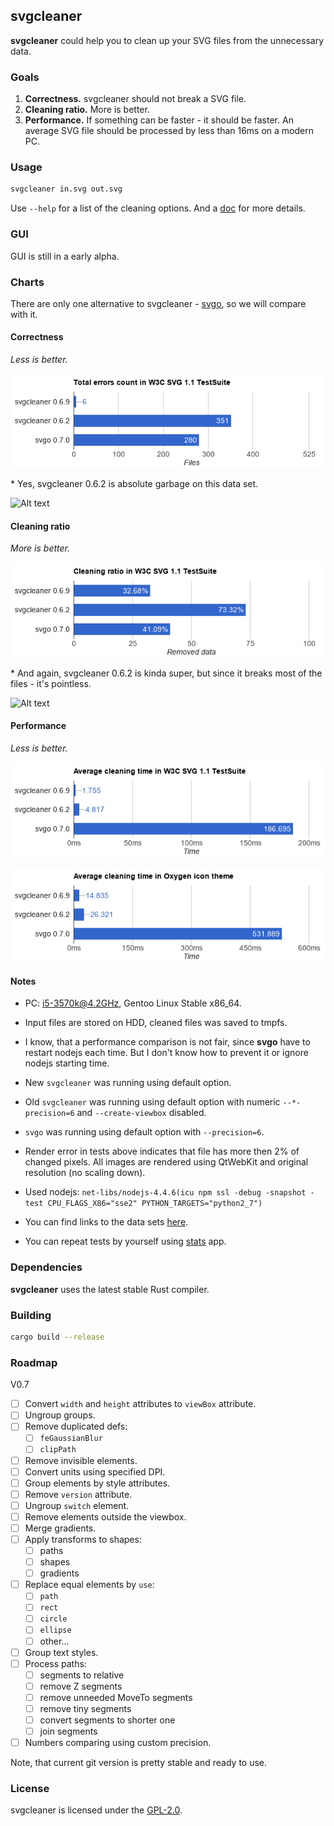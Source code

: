 ## svgcleaner

**svgcleaner** could help you to clean up your SVG files from the unnecessary data.

### Goals

1. **Correctness.** svgcleaner should not break a SVG file.
1. **Cleaning ratio.** More is better.
1. **Performance.** If something can be faster - it should be faster.
   An average SVG file should be processed by less than 16ms on a modern PC.

### Usage

```bash
svgcleaner in.svg out.svg
```

Use `--help` for a list of the cleaning options. And a [doc](docs/svgcleaner.rst) for more details.

### GUI

GUI is still in a early alpha.

### Charts

There are only one alternative to svgcleaner - [svgo](https://github.com/svg/svgo),
so we will compare with it.

#### Correctness

*Less is better.*

![Alt text](data/correctness_chart_W3C_SVG_11_TestSuite.png)

\* Yes, svgcleaner 0.6.2 is absolute garbage on this data set.

![Alt text](correctness_chart_oxygen.png)

#### Cleaning ratio

*More is better.*

![Alt text](data/ratio_chart_W3C_SVG_11_TestSuite.png)

\* And again, svgcleaner 0.6.2 is kinda super, but since it breaks most
of the files - it's pointless.

![Alt text](ratio_chart_oxygen.png)

#### Performance

*Less is better.*

![Alt text](data/performance_chart_W3C_SVG_11_TestSuite.png)

![Alt text](data/performance_chart_oxygen.png)

#### Notes

 - PC: i5-3570k@4.2GHz, Gentoo Linux Stable x86_64.

 - Input files are stored on HDD, cleaned files was saved to tmpfs.

 - I know, that a performance comparison is not fair, since **svgo** have to restart nodejs
each time. But I don't know how to prevent it or ignore nodejs starting time.

 - New `svgcleaner` was running using default option.

 - Old `svgcleaner` was running using default option with numeric `--*-precision=6`
   and `--create-viewbox` disabled.

 - `svgo` was running using default option with `--precision=6`.

 - Render error in tests above indicates that file has more then 2% of changed pixels.
   All images are rendered using QtWebKit and original resolution (no scaling down).

 - Used nodejs: `net-libs/nodejs-4.4.6(icu npm ssl -debug -snapshot -test
CPU_FLAGS_X86="sse2" PYTHON_TARGETS="python2_7")`

 - You can find links to the data sets [here](tools/files-testing/README.md).

 - You can repeat tests by yourself using [stats](tools/stats) app.

### Dependencies

**svgcleaner** uses the latest stable Rust compiler.

### Building

```bash
cargo build --release
```

### Roadmap
V0.7
 - [ ] Convert `width` and `height` attributes to `viewBox` attribute.
 - [ ] Ungroup groups.
 - [ ] Remove duplicated defs:
   - [ ] `feGaussianBlur`
   - [ ] `clipPath`
 - [ ] Remove invisible elements.
 - [ ] Convert units using specified DPI.
 - [ ] Group elements by style attributes.
 - [ ] Remove `version` attribute.
 - [ ] Ungroup `switch` element.
 - [ ] Remove elements outside the viewbox.
 - [ ] Merge gradients.
 - [ ] Apply transforms to shapes:
   - [ ] paths
   - [ ] shapes
   - [ ] gradients
 - [ ] Replace equal elements by `use`:
   - [ ] `path`
   - [ ] `rect`
   - [ ] `circle`
   - [ ] `ellipse`
   - [ ] other...
 - [ ] Group text styles.
 - [ ] Process paths:
    - [ ] segments to relative
    - [ ] remove Z segments
    - [ ] remove unneeded MoveTo segments
    - [ ] remove tiny segments
    - [ ] convert segments to shorter one
    - [ ] join segments
 - [ ] Numbers comparing using custom precision.

Note, that current git version is pretty stable and ready to use.

### License

svgcleaner is licensed under the [GPL-2.0](https://www.gnu.org/licenses/old-licenses/gpl-2.0.en.html).
